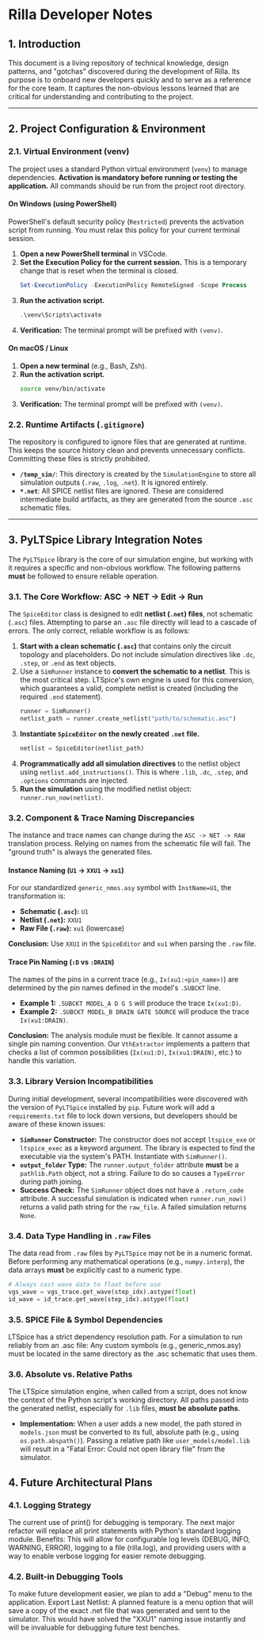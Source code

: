 # Rilla Developer Notes

## 1. Introduction

This document is a living repository of technical knowledge, design patterns, and "gotchas" discovered during the development of Rilla. Its purpose is to onboard new developers quickly and to serve as a reference for the core team. It captures the non-obvious lessons learned that are critical for understanding and contributing to the project.

---

## 2. Project Configuration & Environment

### 2.1. Virtual Environment (venv)

The project uses a standard Python virtual environment (`venv`) to manage dependencies. **Activation is mandatory before running or testing the application.** All commands should be run from the project root directory.

#### On Windows (using PowerShell)

PowerShell's default security policy (`Restricted`) prevents the activation script from running. You must relax this policy for your current terminal session.

1.  **Open a new PowerShell terminal** in VSCode.
2.  **Set the Execution Policy for the current session.** This is a temporary change that is reset when the terminal is closed.
    ```powershell
    Set-ExecutionPolicy -ExecutionPolicy RemoteSigned -Scope Process
    ```
3.  **Run the activation script.**
    ```powershell
    .\venv\Scripts\activate
    ```
4.  **Verification:** The terminal prompt will be prefixed with `(venv)`.

#### On macOS / Linux

1.  **Open a new terminal** (e.g., Bash, Zsh).
2.  **Run the activation script.**
    ```bash
    source venv/bin/activate
    ```
3.  **Verification:** The terminal prompt will be prefixed with `(venv)`.

### 2.2. Runtime Artifacts (`.gitignore`)

The repository is configured to ignore files that are generated at runtime. This keeps the source history clean and prevents unnecessary conflicts. Committing these files is strictly prohibited.

- **`/temp_sim/`**: This directory is created by the `SimulationEngine` to store all simulation outputs (`.raw`, `.log`, `.net`). It is ignored entirely.
- **`*.net`**: All SPICE netlist files are ignored. These are considered intermediate build artifacts, as they are generated from the source `.asc` schematic files.

---

## 3. PyLTSpice Library Integration Notes

The `PyLTSpice` library is the core of our simulation engine, but working with it requires a specific and non-obvious workflow. The following patterns **must** be followed to ensure reliable operation.

### 3.1. The Core Workflow: ASC -> NET -> Edit -> Run

The `SpiceEditor` class is designed to edit **netlist (`.net`) files**, not schematic (`.asc`) files. Attempting to parse an `.asc` file directly will lead to a cascade of errors. The only correct, reliable workflow is as follows:

1.  **Start with a clean schematic (`.asc`)** that contains only the circuit topology and placeholders. Do not include simulation directives like `.dc`, `.step`, or `.end` as text objects.
2.  Use a `SimRunner` instance to **convert the schematic to a netlist**. This is the most critical step. LTSpice's own engine is used for this conversion, which guarantees a valid, complete netlist is created (including the required `.end` statement).
    ```python
    runner = SimRunner()
    netlist_path = runner.create_netlist("path/to/schematic.asc")
    ```
3.  **Instantiate `SpiceEditor` on the newly created `.net` file.**
    ```python
    netlist = SpiceEditor(netlist_path)
    ```
4.  **Programmatically add all simulation directives** to the netlist object using `netlist.add_instructions()`. This is where `.lib`, `.dc`, `.step`, and `.options` commands are injected.
5.  **Run the simulation** using the modified netlist object: `runner.run_now(netlist)`.

### 3.2. Component & Trace Naming Discrepancies

The instance and trace names can change during the `ASC -> NET -> RAW` translation process. Relying on names from the schematic file will fail. The "ground truth" is always the generated files.

#### Instance Naming (`U1` -> `XXU1` -> `xu1`)
For our standardized `generic_nmos.asy` symbol with `InstName=U1`, the transformation is:
- **Schematic (`.asc`):** `U1`
- **Netlist (`.net`):** `XXU1`
- **Raw File (`.raw`):** `xu1` (lowercase)

**Conclusion:** Use `XXU1` in the `SpiceEditor` and `xu1` when parsing the `.raw` file.

#### Trace Pin Naming (`:D` vs `:DRAIN`)
The names of the pins in a current trace (e.g., `Ix(xu1:<pin_name>)`) are determined by the pin names defined in the model's `.SUBCKT` line.
- **Example 1:** `.SUBCKT MODEL_A D G S` will produce the trace `Ix(xu1:D)`.
- **Example 2:** `.SUBCKT MODEL_B DRAIN GATE SOURCE` will produce the trace `Ix(xu1:DRAIN)`.

**Conclusion:** The analysis module must be flexible. It cannot assume a single pin naming convention. Our `VthExtractor` implements a pattern that checks a list of common possibilities (`Ix(xu1:D)`, `Ix(xu1:DRAIN)`, etc.) to handle this variation.

### 3.3. Library Version Incompatibilities

During initial development, several incompatibilities were discovered with the version of `PyLTSpice` installed by `pip`. Future work will add a `requirements.txt` file to lock down versions, but developers should be aware of these known issues:

- **`SimRunner` Constructor:** The constructor does not accept `ltspice_exe` or `ltspice_exec` as a keyword argument. The library is expected to find the executable via the system's PATH. Instantiate with `SimRunner()`.
- **`output_folder` Type:** The `runner.output_folder` attribute **must** be a `pathlib.Path` object, not a string. Failure to do so causes a `TypeError` during path joining.
- **Success Check:** The `SimRunner` object does not have a `.return_code` attribute. A successful simulation is indicated when `runner.run_now()` returns a valid path string for the `raw_file`. A failed simulation returns `None`.

### 3.4. Data Type Handling in `.raw` Files

The data read from `.raw` files by `PyLTSpice` may not be in a numeric format. Before performing any mathematical operations (e.g., `numpy.interp`), the data arrays **must** be explicitly cast to a numeric type.

```python
# Always cast wave data to float before use
vgs_wave = vgs_trace.get_wave(step_idx).astype(float)
id_wave = id_trace.get_wave(step_idx).astype(float)
```

### 3.5. SPICE File & Symbol Dependencies
LTSpice has a strict dependency resolution path. For a simulation to run reliably from an .asc file:
Any custom symbols (e.g., generic_nmos.asy) must be located in the same directory as the .asc schematic that uses them.

### 3.6. Absolute vs. Relative Paths

The LTSpice simulation engine, when called from a script, does not know the context of the Python script's working directory. All paths passed into the generated netlist, especially for `.lib` files, **must be absolute paths**.

- **Implementation:** When a user adds a new model, the path stored in `models.json` must be converted to its full, absolute path (e.g., using `os.path.abspath()`). Passing a relative path like `user_models/model.lib` will result in a "Fatal Error: Could not open library file" from the simulator.

## 4. Future Architectural Plans

### 4.1. Logging Strategy
The current use of print() for debugging is temporary. The next major refactor will replace all print statements with Python's standard logging module.
Benefits: This will allow for configurable log levels (DEBUG, INFO, WARNING, ERROR), logging to a file (rilla.log), and providing users with a way to enable verbose logging for easier remote debugging.

### 4.2. Built-in Debugging Tools
To make future development easier, we plan to add a "Debug" menu to the application.
Export Last Netlist: A planned feature is a menu option that will save a copy of the exact .net file that was generated and sent to the simulator. This would have solved the "XXU1" naming issue instantly and will be invaluable for debugging future test benches.